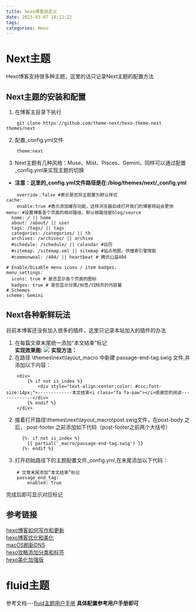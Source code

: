```yaml
---
title: hexo博客自定义
date: 2023-03-07 18:12:22
tags:
categories: Hexo
---
```


# Next主题
Hexo博客支持很多种主题，这里的话只记录Next主题的配置方法
## Next主题的安装和配置
1. 在博客主目录下执行
```
    git clone https://github.com/theme-next/hexo-theme-next themes/next
```
2. 配置_config.yml文件
```
    theme:next
```
3. Next主题有几种风格：Muse、Mist、Pisces、Gemini，同样可以通过配置_config.yml来实现主题的切换
- **注意：这里的_config.yml文件路径是在:/blog/themes/next/_config.yml**
```
    override：false #表示是否将主题置为默认样式
cache:
	enable:true #表示添加缓存功能，这样浏览器后续打开我们的博客网站会更快
menu: #设置博客各个页面的相对路径，默认根路径是blog/source
  home: / || home
  about: /about/ || user
  tags: /tags/ || tags
  categories: /categories/ || th
  archives: /archives/ || archive
  #schedule: /schedule/ || calendar #日历
  #sitemap: /sitemap.xml || sitemap #站点地图，供搜索引擎爬取
  #commonweal: /404/ || heartbeat # 腾讯公益404

# Enable/Disable menu icons / item badges.
menu_settings:
  icons: true # 是否显示各个页面的图标
  badges: true # 是否显示分类/标签/归档页的内容量
# Schemes
scheme: Gemini
```
## Next各种新鲜玩法
目前本博客还没有加入很多的插件，这里只记录本站加入的插件的办法
1. 在每篇文章末尾统一添加“本文结束”标记\
**实现效果图:**
![](https://blogdata-1258545379.cos.ap-shanghai.myqcloud.com/20190124/1548274181405.png)
**实现方法：**
1. 在路径 \themes\next\layout\_macro 中新建 passage-end-tag.swig 文件,并添加以下内容：
```
    <div>
        {% if not is_index %}
            <div style="text-align:center;color: #ccc;font-size:14px;">-------------本文结束<i class="fa fa-paw"></i>感谢您的阅读-------------</div>
        {% endif %}
    </div>
```
2. 接着打开路径\themes\next\layout\_macro\post.swig文件，在post-body 之后， post-footer 之前添加如下代码（post-footer之前两个大括号）
```
      {%- if not is_index %}
        {{ partial('_macro/passage-end-tag.swig') }}
      {%- endif %}
```
3. 打开初始路径下的主题配置文件_config.yml,在末尾添加以下代码：
```
    # 文章末尾添加“本文结束”标记
    passage_end_tag:
        enabled: true
```
完成后即可显示对应标记

## 参考链接
[hexo博客如何写作和更新](https://blog.csdn.net/qq_51513895/article/details/120065812?ops_request_misc=%257B%2522request%255Fid%2522%253A%2522167587559916782425187391%2522%252C%2522scm%2522%253A%252220140713.130102334..%2522%257D&request_id=167587559916782425187391&biz_id=0&utm_medium=distribute.pc_search_result.none-task-blog-2~all~sobaiduend~default-1-120065812-null-null.142^v73^insert_down1,201^v4^add_ask,239^v1^insert_chatgpt&utm_term=hexo%E6%9B%B4%E6%96%B0%E6%96%87%E7%AB%A0&spm=1018.2226.3001.4187)\
[hexo博客优化和美化](https://blog.csdn.net/nightmare_dimple/article/details/86661502?ops_request_misc=%257B%2522request%255Fid%2522%253A%2522167596487316782425182334%2522%252C%2522scm%2522%253A%252220140713.130102334..%2522%257D&request_id=167596487316782425182334&biz_id=0&utm_medium=distribute.pc_search_result.none-task-blog-2~all~sobaiduend~default-4-86661502-null-null.142^v73^insert_down1,201^v4^add_ask,239^v1^insert_chatgpt&utm_term=hexo%E4%B8%BB%E9%A2%98&spm=1018.2226.3001.4187)\
[macOS刷新DNS](https://blog.csdn.net/weixin_59197425/article/details/125407632?ops_request_misc=%257B%2522request%255Fid%2522%253A%2522167580152016800211583204%2522%252C%2522scm%2522%253A%252220140713.130102334..%2522%257D&request_id=167580152016800211583204&biz_id=0&utm_medium=distribute.pc_search_result.none-task-blog-2~all~sobaiduend~default-1-125407632-null-null.142^v73^insert_down1,201^v4^add_ask,239^v1^insert_chatgpt&utm_term=mac%E5%88%B7%E6%96%B0dns&spm=1018.2226.3001.4187)\
[hexo攻略添加分类和标签](https://blog.csdn.net/qq_39181839/article/details/109477607?ops_request_misc=%257B%2522request%255Fid%2522%253A%2522167600792016800184181004%2522%252C%2522scm%2522%253A%252220140713.130102334..%2522%257D&request_id=167600792016800184181004&biz_id=0&utm_medium=distribute.pc_search_result.none-task-blog-2~all~sobaiduend~default-1-109477607-null-null.142^v73^insert_down1,201^v4^add_ask,239^v1^insert_chatgpt&utm_term=hexo%E5%88%86%E7%B1%BB&spm=1018.2226.3001.4187)\
[hexo美化加强版](http://shenzekun.cn/hexo%E7%9A%84next%E4%B8%BB%E9%A2%98%E4%B8%AA%E6%80%A7%E5%8C%96%E9%85%8D%E7%BD%AE%E6%95%99%E7%A8%8B.html)

# fluid主题
参考文档---[fluid主题用户手册](https://hexo.fluid-dev.com/docs/start/#%E4%B8%BB%E9%A2%98%E7%AE%80%E4%BB%8B)
**具体配置参考用户手册即可**